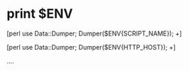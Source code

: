print $ENV
========

[perl use Data::Dumper; Dumper($ENV{SCRIPT_NAME}); +]
 
[perl use Data::Dumper; Dumper($ENV{HTTP_HOST}); +]

....